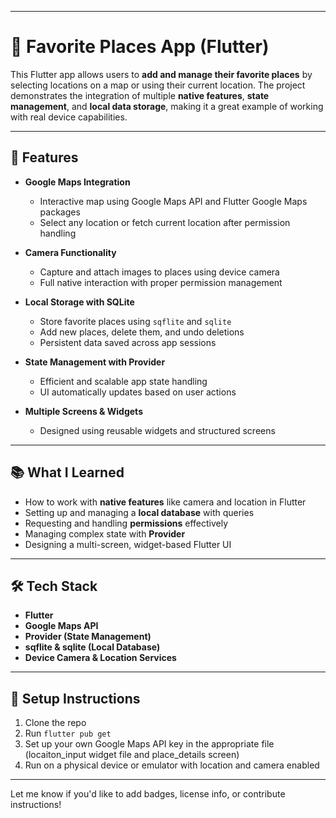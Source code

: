 
---

# 📍 Favorite Places App (Flutter)

This Flutter app allows users to **add and manage their favorite places** by selecting locations on a map or using their current location. The project demonstrates the integration of multiple **native features**, **state management**, and **local data storage**, making it a great example of working with real device capabilities.

---

## 🚀 Features

* **Google Maps Integration**

  * Interactive map using Google Maps API and Flutter Google Maps packages
  * Select any location or fetch current location after permission handling

* **Camera Functionality**

  * Capture and attach images to places using device camera
  * Full native interaction with proper permission management

* **Local Storage with SQLite**

  * Store favorite places using `sqflite` and `sqlite`
  * Add new places, delete them, and undo deletions
  * Persistent data saved across app sessions

* **State Management with Provider**

  * Efficient and scalable app state handling
  * UI automatically updates based on user actions

* **Multiple Screens & Widgets**

  * Designed using reusable widgets and structured screens

---

## 📚 What I Learned

* How to work with **native features** like camera and location in Flutter
* Setting up and managing a **local database** with queries
* Requesting and handling **permissions** effectively
* Managing complex state with **Provider**
* Designing a multi-screen, widget-based Flutter UI

---

## 🛠 Tech Stack

* **Flutter**
* **Google Maps API**
* **Provider (State Management)**
* **sqflite & sqlite (Local Database)**
* **Device Camera & Location Services**


---

## 📂 Setup Instructions

1. Clone the repo
2. Run `flutter pub get`
3. Set up your own Google Maps API key in the appropriate file (locaiton_input widget file and place_details screen)
4. Run on a physical device or emulator with location and camera enabled

---

Let me know if you'd like to add badges, license info, or contribute instructions!
